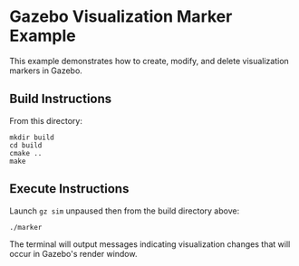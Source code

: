 # Gazebo Visualization Marker Example

This example demonstrates how to create, modify, and delete visualization
markers in Gazebo.

## Build Instructions

From this directory:

    mkdir build
    cd build
    cmake ..
    make

## Execute Instructions

Launch `gz sim` unpaused then from the build directory above:

    ./marker

The terminal will output messages indicating visualization changes that
will occur in Gazebo's render window.
